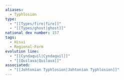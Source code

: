 ```yaml
---
aliases:
  - Typhlosion
type:
  - "[[Types/fire|fire]]"
  - "[[Types/ghost|ghost]]"
national dex number: 157
tags:
  - Hisui
  - Regional-Form
evolution line:
  - "[[Cyndaquil|Cyndaquil]]"
  - "[[Quilava|Quilava]]"
associated:
  - "[[Johtonian Typhlosion|Johtonian Typhlosion]]"
---
```


